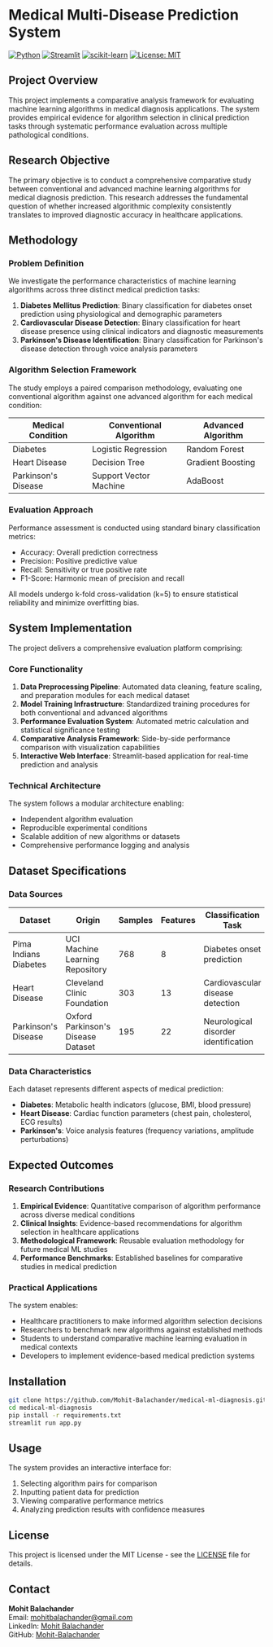 # Medical Multi-Disease Prediction System

[![Python](https://img.shields.io/badge/Python-3.7+-blue.svg)](https://www.python.org/downloads/)
[![Streamlit](https://img.shields.io/badge/Streamlit-1.0+-red.svg)](https://streamlit.io/)
[![scikit-learn](https://img.shields.io/badge/scikit--learn-1.1.0+-orange.svg)](https://scikit-learn.org/)
[![License: MIT](https://img.shields.io/badge/License-MIT-yellow.svg)](LICENSE)

## Project Overview

This project implements a comparative analysis framework for evaluating machine learning algorithms in medical diagnosis applications. The system provides empirical evidence for algorithm selection in clinical prediction tasks through systematic performance evaluation across multiple pathological conditions.

## Research Objective

The primary objective is to conduct a comprehensive comparative study between conventional and advanced machine learning algorithms for medical diagnosis prediction. This research addresses the fundamental question of whether increased algorithmic complexity consistently translates to improved diagnostic accuracy in healthcare applications.

## Methodology

### Problem Definition

We investigate the performance characteristics of machine learning algorithms across three distinct medical prediction tasks:

1. **Diabetes Mellitus Prediction**: Binary classification for diabetes onset prediction using physiological and demographic parameters
2. **Cardiovascular Disease Detection**: Binary classification for heart disease presence using clinical indicators and diagnostic measurements
3. **Parkinson's Disease Identification**: Binary classification for Parkinson's disease detection through voice analysis parameters

### Algorithm Selection Framework

The study employs a paired comparison methodology, evaluating one conventional algorithm against one advanced algorithm for each medical condition:

| Medical Condition   | Conventional Algorithm | Advanced Algorithm |
| ------------------- | ---------------------- | ------------------ |
| Diabetes            | Logistic Regression    | Random Forest      |
| Heart Disease       | Decision Tree          | Gradient Boosting  |
| Parkinson's Disease | Support Vector Machine | AdaBoost           |

### Evaluation Approach

Performance assessment is conducted using standard binary classification metrics:

- Accuracy: Overall prediction correctness
- Precision: Positive predictive value
- Recall: Sensitivity or true positive rate
- F1-Score: Harmonic mean of precision and recall

All models undergo k-fold cross-validation (k=5) to ensure statistical reliability and minimize overfitting bias.

## System Implementation

The project delivers a comprehensive evaluation platform comprising:

### Core Functionality

1. **Data Preprocessing Pipeline**: Automated data cleaning, feature scaling, and preparation modules for each medical dataset
2. **Model Training Infrastructure**: Standardized training procedures for both conventional and advanced algorithms
3. **Performance Evaluation System**: Automated metric calculation and statistical significance testing
4. **Comparative Analysis Framework**: Side-by-side performance comparison with visualization capabilities
5. **Interactive Web Interface**: Streamlit-based application for real-time prediction and analysis

### Technical Architecture

The system follows a modular architecture enabling:

- Independent algorithm evaluation
- Reproducible experimental conditions
- Scalable addition of new algorithms or datasets
- Comprehensive performance logging and analysis

## Dataset Specifications

### Data Sources

| Dataset               | Origin                             | Samples | Features | Classification Task                  |
| --------------------- | ---------------------------------- | ------- | -------- | ------------------------------------ |
| Pima Indians Diabetes | UCI Machine Learning Repository    | 768     | 8        | Diabetes onset prediction            |
| Heart Disease         | Cleveland Clinic Foundation        | 303     | 13       | Cardiovascular disease detection     |
| Parkinson's Disease   | Oxford Parkinson's Disease Dataset | 195     | 22       | Neurological disorder identification |

### Data Characteristics

Each dataset represents different aspects of medical prediction:

- **Diabetes**: Metabolic health indicators (glucose, BMI, blood pressure)
- **Heart Disease**: Cardiac function parameters (chest pain, cholesterol, ECG results)
- **Parkinson's**: Voice analysis features (frequency variations, amplitude perturbations)

## Expected Outcomes

### Research Contributions

1. **Empirical Evidence**: Quantitative comparison of algorithm performance across diverse medical conditions
2. **Clinical Insights**: Evidence-based recommendations for algorithm selection in healthcare applications
3. **Methodological Framework**: Reusable evaluation methodology for future medical ML studies
4. **Performance Benchmarks**: Established baselines for comparative studies in medical prediction

### Practical Applications

The system enables:

- Healthcare practitioners to make informed algorithm selection decisions
- Researchers to benchmark new algorithms against established methods
- Students to understand comparative machine learning evaluation in medical contexts
- Developers to implement evidence-based medical prediction systems

## Installation

```bash
git clone https://github.com/Mohit-Balachander/medical-ml-diagnosis.git
cd medical-ml-diagnosis
pip install -r requirements.txt
streamlit run app.py
```

## Usage

The system provides an interactive interface for:

1. Selecting algorithm pairs for comparison
2. Inputting patient data for prediction
3. Viewing comparative performance metrics
4. Analyzing prediction results with confidence measures

## License

This project is licensed under the MIT License - see the [LICENSE](LICENSE) file for details.

## Contact

**Mohit Balachander**  
Email: mohitbalachander@gmail.com  
LinkedIn: [Mohit Balachander](https://www.linkedin.com/in/mohit-balachander/)  
GitHub: [Mohit-Balachander](https://github.com/Mohit-Balachander)
